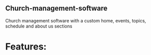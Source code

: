 ## Church-management-software
Church management software with a custom home, events, topics, schedule and about us sections

# Features:
